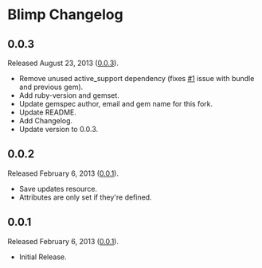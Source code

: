 # Blimp Changelog

## 0.0.3

Released August 23, 2013 ([0.0.3](https://github.com/jonahoffline/blimp/tree/v0.0.3)).

* Remove unused active_support dependency (fixes [#1](https://github.com/sixteeneighty/blimp/issues/1) issue with bundle and previous gem).
* Add ruby-version and gemset.
* Update gemspec author, email and gem name for this fork.
* Update README.
* Add Changelog.
* Update version to 0.0.3.


## 0.0.2

Released February 6, 2013 ([0.0.1](https://github.com/sixteeneighty/blimp/tree/v0.0.2)).

* Save updates resource.
* Attributes are only set if they're defined.


## 0.0.1

Released February 6, 2013 ([0.0.1](https://github.com/sixteeneighty/blimp/tree/v0.0.1)).

* Initial Release.